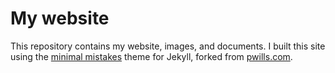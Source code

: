 
# My website

This repository contains my website, images, and documents.
I built this site using the [minimal mistakes][1] theme for 
Jekyll, forked from [pwills.com][2].


[1]: https://github.com/mmistakes/minimal-mistakes

[2]: https://github.com/peterewills/peterewills.github.io

[3]: http://www.pwills.com/blog/posts/2017/12/20/website.html
